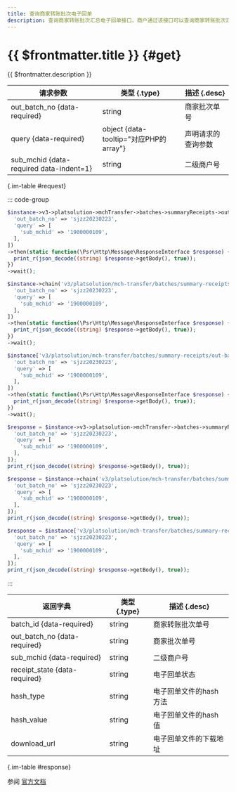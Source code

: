 ```yaml
---
title: 查询商家转账批次电子回单
description: 查询商家转账批次汇总电子回单接口，商户通过该接口可以查询商家转账批次汇总电子回单受理进度信息，当电子回单文件生成结束后，将返回电子回单文件的hash值、电子回单文件的下载地址等。
---
```


# {{ $frontmatter.title }} {#get}

{{ $frontmatter.description }}

| 请求参数 | 类型 {.type} | 描述 {.desc}
| --- | --- | ---
| out_batch_no {data-required} | string | 商家批次单号
| query {data-required} | object {data-tooltip="对应PHP的array"} | 声明请求的查询参数
| sub_mchid {data-required data-indent=1} | string | 二级商户号

{.im-table #request}

::: code-group

```php [异步纯链式]
$instance->v3->platsolution->mchTransfer->batches->summaryReceipts->outBatchNo->_out_batch_no_->getAsync([
  'out_batch_no' => 'sjzz20230223',
  'query' => [
    'sub_mchid' => '1900000109',
  ],
])
->then(static function(\Psr\Http\Message\ResponseInterface $response) {
  print_r(json_decode((string) $response->getBody(), true));
})
->wait();
```

```php [异步声明式]
$instance->chain('v3/platsolution/mch-transfer/batches/summary-receipts/out-batch-no/{out_batch_no}')->getAsync([
  'out_batch_no' => 'sjzz20230223',
  'query' => [
    'sub_mchid' => '1900000109',
  ],
])
->then(static function(\Psr\Http\Message\ResponseInterface $response) {
  print_r(json_decode((string) $response->getBody(), true));
})
->wait();
```

```php [异步属性式]
$instance['v3/platsolution/mch-transfer/batches/summary-receipts/out-batch-no/{out_batch_no}']->getAsync([
  'out_batch_no' => 'sjzz20230223',
  'query' => [
    'sub_mchid' => '1900000109',
  ],
])
->then(static function(\Psr\Http\Message\ResponseInterface $response) {
  print_r(json_decode((string) $response->getBody(), true));
})
->wait();
```

```php [同步纯链式]
$response = $instance->v3->platsolution->mchTransfer->batches->summaryReceipts->outBatchNo->_out_batch_no_->get([
  'out_batch_no' => 'sjzz20230223',
  'query' => [
    'sub_mchid' => '1900000109',
  ],
]);
print_r(json_decode((string) $response->getBody(), true));
```

```php [同步声明式]
$response = $instance->chain('v3/platsolution/mch-transfer/batches/summary-receipts/out-batch-no/{out_batch_no}')->get([
  'out_batch_no' => 'sjzz20230223',
  'query' => [
    'sub_mchid' => '1900000109',
  ],
]);
print_r(json_decode((string) $response->getBody(), true));
```

```php [同步属性式]
$response = $instance['v3/platsolution/mch-transfer/batches/summary-receipts/out-batch-no/{out_batch_no}']->get([
  'out_batch_no' => 'sjzz20230223',
  'query' => [
    'sub_mchid' => '1900000109',
  ],
]);
print_r(json_decode((string) $response->getBody(), true));
```

:::

| 返回字典 | 类型 {.type} | 描述 {.desc}
| --- | --- | ---
| batch_id {data-required} | string | 商家转账批次单号
| out_batch_no {data-required} | string | 商家批次单号
| sub_mchid {data-required} | string | 二级商户号
| receipt_state {data-required} | string | 电子回单状态
| hash_type | string | 电子回单文件的hash方法
| hash_value | string | 电子回单文件的hash值
| download_url | string | 电子回单文件的下载地址

{.im-table #response}

参阅 [官方文档](https://pay.weixin.qq.com/docs/partner/apis/platsolution-mch-transfer/receipts/receipts-query-by-batch-out-no.html)
